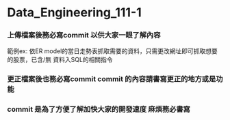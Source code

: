 # Data_Engineering_111-1
### 上傳檔案後務必寫commit 以供大家一眼了解內容 
範例ex:  依ER model的當日走勢表抓取需要的資料，只需更改網址即可抓取想要的股票，已含/無 資料入SQL的相關指令
### 更正檔案後也務必寫commit commit 的內容請書寫更正的地方或是功能
### commit 是為了方便了解加快大家的開發速度 麻煩務必書寫
